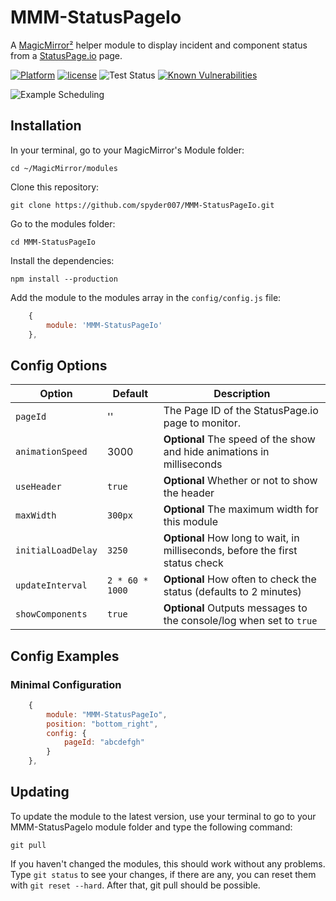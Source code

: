 # MMM-StatusPageIo

A [MagicMirror²](https://magicmirror.builders) helper module to display incident and component status from a [StatusPage.io](https://statuspage.io) page.

[![Platform](https://img.shields.io/badge/platform-MagicMirror-informational)](https://MagicMirror.builders)
[![license](https://img.shields.io/github/license/mashape/apistatus.svg)](https://raw.githubusercontent.com/spyder007/MMM-StatusPageIo/master/LICENSE)
![Test Status](https://github.com/spyder007/MMM-StatusPageIo/actions/workflows/node.js.yml/badge.svg)
[![Known Vulnerabilities](https://snyk.io/test/github/spyder007/MMM-StatusPageIo/badge.svg)](https://snyk.io/test/github/spyder007/MMM-StatusPageIo)

![Example Scheduling](.github/example.gif)

## Installation

In your terminal, go to your MagicMirror's Module folder:

```
cd ~/MagicMirror/modules
```

Clone this repository:

```
git clone https://github.com/spyder007/MMM-StatusPageIo.git
```

Go to the modules folder:

```
cd MMM-StatusPageIo
```

Install the dependencies:

```
npm install --production
```

Add the module to the modules array in the `config/config.js` file:

```javascript
    {
        module: 'MMM-StatusPageIo'
    },
```

## Config Options

| **Option**              | **Default** | **Description**                                                                                                                                                  |
| ----------------------- | ----------- | ---------------------------------------------------------------------------------------------------------------------------------------------------------------- |
| `pageId`        | '' | The Page ID of the StatusPage.io page to monitor.                                               |
| `animationSpeed`        | 3000        | **Optional** The speed of the show and hide animations in milliseconds                                                                                           |
| `useHeader` |    `true`         | **Optional** Whether or not to show the header |
| `maxWidth`       |   `300px`          | **Optional** The maximum width for this module    |
| `initialLoadDelay`               | `3250`      | **Optional** How long to wait, in milliseconds, before the first status check |                                                    |
| `updateInterval`                 | `2 * 60 * 1000`      | **Optional** How often to check the status (defaults to 2 minutes) |
| `showComponents`                 | `true`      | **Optional** Outputs messages to the console/log when set to `true`                                                                                              |

## Config Examples

### Minimal Configuration

```javascript
    {
		module: "MMM-StatusPageIo",
		position: "bottom_right",
		config: {
			pageId: "abcdefgh"
		}
	},
```

## Updating

To update the module to the latest version, use your terminal to go to your MMM-StatusPageIo module folder and type the following command:

```
git pull
```

If you haven't changed the modules, this should work without any problems.
Type `git status` to see your changes, if there are any, you can reset them with `git reset --hard`. After that, git pull should be possible.
